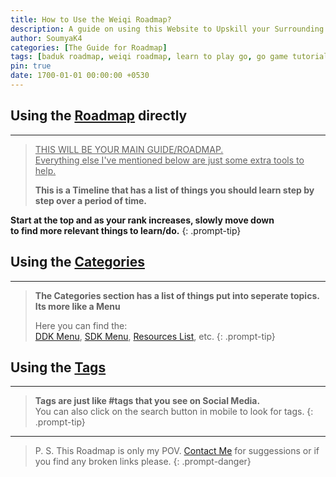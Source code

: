 ```yaml
---
title: How to Use the Weiqi Roadmap?
description: A guide on using this Website to Upskill your Surrounding Game 
author: SoumyaK4
categories: [The Guide for Roadmap]
tags: [baduk roadmap, weiqi roadmap, learn to play go, go game tutorial, the surrounding game]
pin: true
date: 1700-01-01 00:00:00 +0530
---
```



## Using the [Roadmap](/roadmap) directly
<hr>

> <u>THIS WILL BE YOUR MAIN GUIDE/ROADMAP. <br> Everything else I've mentioned below are just some extra tools to help.</u>
> 
> **This is a Timeline that has a list of things you should learn step by step over a period of time.**
>
**Start at the top and as your rank increases, slowly move down <br>to find more relevant things to learn/do.**
{: .prompt-tip}

## Using the [Categories](/categories)
<hr>

> **The Categories section has a list of things put into seperate topics. Its more like a Menu**
> 
> Here you can find the: <br>
> [DDK Menu](/categories/ddk-menu), [SDK Menu](/categories/sdk-menu), [Resources List](/categories/the-online-resources), etc.
{: .prompt-tip}

## Using the [Tags](/tags)
<hr>

> **Tags are just like #tags that you see on Social Media.** <br>
> You can also click on the search button in mobile to look for tags.
{: .prompt-tip}

<hr>

> P. S. This Roadmap is only my POV. <a href='https://t.me/SoumyaK4/' target="_blank">Contact Me</a> for suggessions or if you find any broken links please.
{: .prompt-danger}
